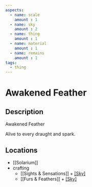 ```yaml
---
aspects: 
  - name: scale
    amount : 1
  - name: sky
    amount : 2
  - name: thing
    amount : 1
  - name: material
    amount : 1
  - name: remains
    amount : 1
tags:
  - thing
---
```


# Awakened Feather

## Description
Awakened Feather

Alive to every draught and spark.
## Locations
- [[Solarium]]
- crafting
	- [[Sights & Sensations]] + [[Sky]](5)
	- [[Furs & Feathers]] + [[Sky]](5)